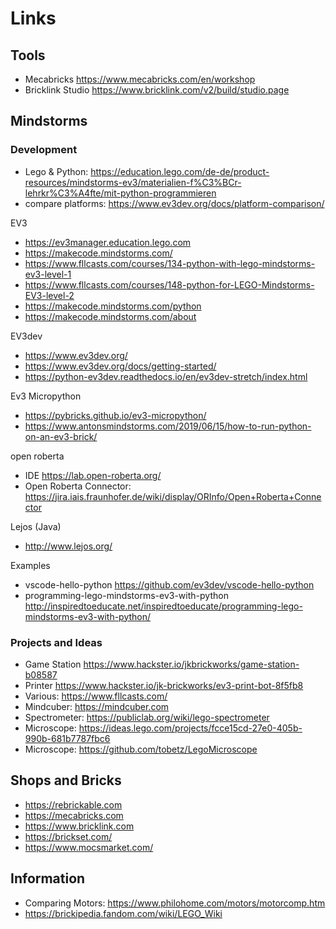 # Links

## Tools

- Mecabricks <https://www.mecabricks.com/en/workshop>
- Bricklink Studio <https://www.bricklink.com/v2/build/studio.page>

## Mindstorms

### Development

- Lego & Python: <https://education.lego.com/de-de/product-resources/mindstorms-ev3/materialien-f%C3%BCr-lehrkr%C3%A4fte/mit-python-programmieren>
- compare platforms: <https://www.ev3dev.org/docs/platform-comparison/>

EV3

- <https://ev3manager.education.lego.com>
- <https://makecode.mindstorms.com/>
- <https://www.fllcasts.com/courses/134-python-with-lego-mindstorms-ev3-level-1>
- <https://www.fllcasts.com/courses/148-python-for-LEGO-Mindstorms-EV3-level-2>
- <https://makecode.mindstorms.com/python>
- <https://makecode.mindstorms.com/about>

EV3dev

- <https://www.ev3dev.org/>
- <https://www.ev3dev.org/docs/getting-started/>
- <https://python-ev3dev.readthedocs.io/en/ev3dev-stretch/index.html>

Ev3 Micropython

- <https://pybricks.github.io/ev3-micropython/>
- <https://www.antonsmindstorms.com/2019/06/15/how-to-run-python-on-an-ev3-brick/>

open roberta

- IDE <https://lab.open-roberta.org/>
- Open Roberta Connector: <https://jira.iais.fraunhofer.de/wiki/display/ORInfo/Open+Roberta+Connector>

Lejos (Java)

- <http://www.lejos.org/>

Examples

- vscode-hello-python <https://github.com/ev3dev/vscode-hello-python>
- programming-lego-mindstorms-ev3-with-python <http://inspiredtoeducate.net/inspiredtoeducate/programming-lego-mindstorms-ev3-with-python/>

### Projects and Ideas

- Game Station <https://www.hackster.io/jkbrickworks/game-station-b08587>
- Printer <https://www.hackster.io/jk-brickworks/ev3-print-bot-8f5fb8>
- Various: <https://www.fllcasts.com/>
- Mindcuber: <https://mindcuber.com>
- Spectrometer: <https://publiclab.org/wiki/lego-spectrometer>
- Microscope: <https://ideas.lego.com/projects/fcce15cd-27e0-405b-990b-681b7787fbc6>
- Microscope: <https://github.com/tobetz/LegoMicroscope>

## Shops and Bricks

- <https://rebrickable.com>
- <https://mecabricks.com>
- <https://www.bricklink.com>
- <https://brickset.com/>
- <https://www.mocsmarket.com/>

## Information

- Comparing Motors: <https://www.philohome.com/motors/motorcomp.htm>
- <https://brickipedia.fandom.com/wiki/LEGO_Wiki>
